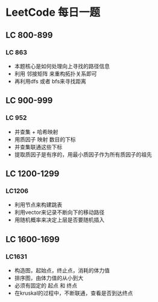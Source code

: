 # LeetCode 每日一题




## LC 800-899

### LC 863
- 本题核心是如何处理向上寻找的路径信息
- 利用 邻接矩阵 来重构拓扑关系即可
- 再利用dfs 或者 bfs来寻找距离

## LC 900-999

### LC 952
- 并查集 + 哈希映射
- 用质因子 映射 数目的下标
- 并查集联通这些下标
- 提取质因子是有序的，用最小质因子作为所有质因子的祖先

## LC 1200-1299

### LC1206
- 利用节点来构建跳表
- 利用vector来记录不断向下的移动路径
- 用随机概率来决定上层是否要随机插入


## LC 1600-1699

### LC1631
- 构造图，起始点，终止点，消耗的体力值
- 排序图，由体力值的从小到大
- 必须有固定的 起点 和 终点
- 在kruskal的过程中，不断联通，查看是否到达终点